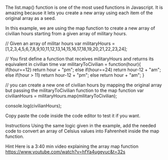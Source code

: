 The list.map() function is one of the most used functions in Javascript. It is amazing because it lets you create a new array using each item of the original array as a seed.

In this example, we are using the map function to create a new array of civilian hours starting from a given array of military hours.

// Given an array of militar hours
var militaryHours = [1,2,3,4,5,6,7,8,9,10,11,12,13,14,15,16,17,18,19,20,21,22,23,24];

// You first define a function that receives militaryHours and returns its equivalent in civilian time
var militaryToCivilian = function(hour){
	if(hour==12) return hour + "pm";
	else if(hour==24) return hour-12 + "am";
	else if(hour > 11) return hour-12 + "pm";
	else return hour + "am";
}

// you can create a new one of civilian hours by mapping the original array but passing the militaryToCivilian function to the map function
var civilianHours = militaryHours.map(militaryToCivilian);

console.log(civilianHours);

Copy paste the code inside the code editor to test it if you want.

Instructions
Using the same logic given in the example, add the needed code to convert an array of Celsius values into Fahrenheit inside the map function.

Hint
Here is a 3:40 min video explaining the array map function
https://www.youtube.com/watch?v=hfYa4ugeyuc&t=32s